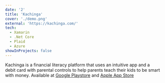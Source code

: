 ```yaml
---
date: '2'
title: 'Kachinga'
cover: './demo.png'
external: 'https://kachinga.com/'
tech:
  - Xamarin
  - .Net Core
  - Plaid
  - Azure
showInProjects: false
---
```


Kachinga is a financial literacy platform that uses an intuitive app and a debit card with parental controls to help parents teach their kids to be smart with money.
Available at [Google Playstore](https://play.google.com/store/apps/details?id=com.ecuiti.kachinga&hl=en_US%20target=) and [Apple App Store](https://apps.apple.com/us/app/kachinga/id1470044737?mt=8)
